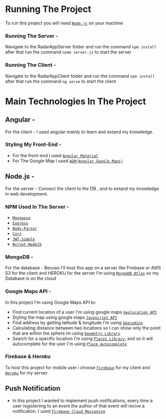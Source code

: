 # Running The Project

To run this project you will need [`Node.js`](https://nodejs.org/en/) on your machine

### Running The Server -
Navigate to the RadarAppServer folder and run the command `npm install` after that run the command `node server.js` to start the server

### Running The Client - 
Navigate to the RadarAppClient folder and run the command `npm install` after that run the command `ng serve` to start the client



# Main Technologies In The Project

## Angular - 
For the client - I used angular mainly to learn and extand my knowledge.  

### Styling My Front-End - 
- For the front-end I used [`Angular Material`](https://material.angular.io/guide/getting-started)
- For The Google Map I used [`AGM(Angular Google Maps)`](https://angular-maps.com/)

## Node.js - 
For the server - Connect the client to the DB , and to extand my knowledge in web development.

### NPM Used In The Server -
- [`Mongoose`](https://www.npmjs.com/package/mongoose)
- [`Express`](https://www.npmjs.com/package/express)
- [`Body-Parser`](https://www.npmjs.com/package/body-parser)
- [`Cors`](https://www.npmjs.com/package/cors)
- [`JWT-Simple`](https://www.npmjs.com/package/jwt-simple)
- [`Bcrypt-NodeJS`](https://www.npmjs.com/package/bcrypt-nodejs)

### MongoDB -
For the database - Becuse I'll host this app on a server like Firebase or AWS S3 for the client and HEROKU for the server I'm using [`MongoDB Atlas`](https://cloud.mongodb.com) so my Database is on the cloud

### Google Maps API - 
In this project I'm using Google Maps API to: 
 - Find current location of a user I'm using google maps [`Geolocation API`](https://developers.google.com/maps/documentation/geolocation/intro)
 - Styling the map using google maps [`Javascript API`](https://developers.google.com/maps/documentation/javascript/styling)
 - Find address by getting latitude & longitude I'm using [`Geocoding`](https://developers.google.com/maps/documentation/geocoding/intro)
 - Calculating distance between two locations so I can show only the point that are within the sphere im using [`Geometry Library`](https://developers.google.com/maps/documentation/javascript/geometry)
 - Search for a specific location I'm using [`Places Library`](https://developers.google.com/maps/documentation/javascript/places), and so it will autocomplete for the user I'm using [`Place Autocomplete`](https://developers.google.com/maps/documentation/javascript/examples/places-autocomplete)
 
 ### Firebase & Heroku
 To host this project for mobile user i choose [`Firebase`](https://firebase.google.com/) for my client and [`Heroku`](https://www.heroku.com/) for my server.
 
 ## Push Notification 
 - In this project I wanted to implement push notifications, every time a user registeriing to an event the author of that event will recive a notification. I used  [`Firebase Cloud Messaging`](https://firebase.google.com/docs/cloud-messaging/)
 







